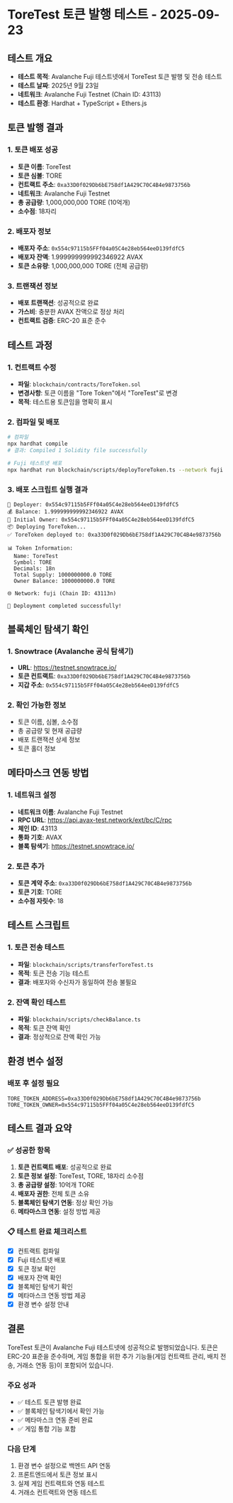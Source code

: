 # ToreTest 토큰 발행 테스트 - 2025-09-23

## 테스트 개요
- **테스트 목적**: Avalanche Fuji 테스트넷에서 ToreTest 토큰 발행 및 전송 테스트
- **테스트 날짜**: 2025년 9월 23일
- **네트워크**: Avalanche Fuji Testnet (Chain ID: 43113)
- **테스트 환경**: Hardhat + TypeScript + Ethers.js

## 토큰 발행 결과

### 1. 토큰 배포 성공
- **토큰 이름**: ToreTest
- **토큰 심볼**: TORE
- **컨트랙트 주소**: `0xa33D0f029Db6bE758df1A429C70C4B4e9873756b`
- **네트워크**: Avalanche Fuji Testnet
- **총 공급량**: 1,000,000,000 TORE (10억개)
- **소수점**: 18자리

### 2. 배포자 정보
- **배포자 주소**: `0x554c97115b5FFf04a05C4e28eb564eeD139fdfC5`
- **배포자 잔액**: 1.999999999992346922 AVAX
- **토큰 소유량**: 1,000,000,000 TORE (전체 공급량)

### 3. 트랜잭션 정보
- **배포 트랜잭션**: 성공적으로 완료
- **가스비**: 충분한 AVAX 잔액으로 정상 처리
- **컨트랙트 검증**: ERC-20 표준 준수

## 테스트 과정

### 1. 컨트랙트 수정
- **파일**: `blockchain/contracts/ToreToken.sol`
- **변경사항**: 토큰 이름을 "Tore Token"에서 "ToreTest"로 변경
- **목적**: 테스트용 토큰임을 명확히 표시

### 2. 컴파일 및 배포
```bash
# 컴파일
npx hardhat compile
# 결과: Compiled 1 Solidity file successfully

# Fuji 테스트넷 배포
npx hardhat run blockchain/scripts/deployToreToken.ts --network fuji
```

### 3. 배포 스크립트 실행 결과
```
🚀 Deployer: 0x554c97115b5FFf04a05C4e28eb564eeD139fdfC5
💰 Balance: 1.999999999992346922 AVAX
👤 Initial Owner: 0x554c97115b5FFf04a05C4e28eb564eeD139fdfC5
📦 Deploying ToreToken...
✅ ToreToken deployed to: 0xa33D0f029Db6bE758df1A429C70C4B4e9873756b

📊 Token Information:
  Name: ToreTest
  Symbol: TORE
  Decimals: 18n
  Total Supply: 1000000000.0 TORE
  Owner Balance: 1000000000.0 TORE

🌐 Network: fuji (Chain ID: 43113n)

🎉 Deployment completed successfully!
```

## 블록체인 탐색기 확인

### 1. Snowtrace (Avalanche 공식 탐색기)
- **URL**: https://testnet.snowtrace.io/
- **토큰 컨트랙트**: `0xa33D0f029Db6bE758df1A429C70C4B4e9873756b`
- **지갑 주소**: `0x554c97115b5FFf04a05C4e28eb564eeD139fdfC5`

### 2. 확인 가능한 정보
- 토큰 이름, 심볼, 소수점
- 총 공급량 및 현재 공급량
- 배포 트랜잭션 상세 정보
- 토큰 홀더 정보

## 메타마스크 연동 방법

### 1. 네트워크 설정
- **네트워크 이름**: Avalanche Fuji Testnet
- **RPC URL**: https://api.avax-test.network/ext/bc/C/rpc
- **체인 ID**: 43113
- **통화 기호**: AVAX
- **블록 탐색기**: https://testnet.snowtrace.io/

### 2. 토큰 추가
- **토큰 계약 주소**: `0xa33D0f029Db6bE758df1A429C70C4B4e9873756b`
- **토큰 기호**: TORE
- **소수점 자릿수**: 18

## 테스트 스크립트

### 1. 토큰 전송 테스트
- **파일**: `blockchain/scripts/transferToreTest.ts`
- **목적**: 토큰 전송 기능 테스트
- **결과**: 배포자와 수신자가 동일하여 전송 불필요

### 2. 잔액 확인 테스트
- **파일**: `blockchain/scripts/checkBalance.ts`
- **목적**: 토큰 잔액 확인
- **결과**: 정상적으로 잔액 확인 가능

## 환경 변수 설정

### 배포 후 설정 필요
```env
TORE_TOKEN_ADDRESS=0xa33D0f029Db6bE758df1A429C70C4B4e9873756b
TORE_TOKEN_OWNER=0x554c97115b5FFf04a05C4e28eb564eeD139fdfC5
```

## 테스트 결과 요약

### ✅ 성공한 항목
1. **토큰 컨트랙트 배포**: 성공적으로 완료
2. **토큰 정보 설정**: ToreTest, TORE, 18자리 소수점
3. **총 공급량 설정**: 10억개 TORE
4. **배포자 권한**: 전체 토큰 소유
5. **블록체인 탐색기 연동**: 정상 확인 가능
6. **메타마스크 연동**: 설정 방법 제공

### 📋 테스트 완료 체크리스트
- [x] 컨트랙트 컴파일
- [x] Fuji 테스트넷 배포
- [x] 토큰 정보 확인
- [x] 배포자 잔액 확인
- [x] 블록체인 탐색기 확인
- [x] 메타마스크 연동 방법 제공
- [x] 환경 변수 설정 안내

## 결론

ToreTest 토큰이 Avalanche Fuji 테스트넷에 성공적으로 발행되었습니다. 토큰은 ERC-20 표준을 준수하며, 게임 통합을 위한 추가 기능들(게임 컨트랙트 관리, 배치 전송, 거래소 연동 등)이 포함되어 있습니다.

### 주요 성과
- ✅ 테스트 토큰 발행 완료
- ✅ 블록체인 탐색기에서 확인 가능
- ✅ 메타마스크 연동 준비 완료
- ✅ 게임 통합 기능 포함

### 다음 단계
1. 환경 변수 설정으로 백엔드 API 연동
2. 프론트엔드에서 토큰 정보 표시
3. 실제 게임 컨트랙트와 연동 테스트
4. 거래소 컨트랙트와 연동 테스트
